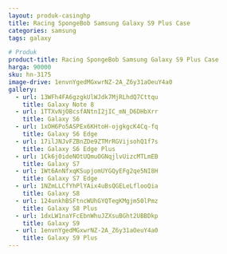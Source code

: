 ```yaml
---
layout: produk-casinghp
title: Racing SpongeBob Samsung Galaxy S9 Plus Case
categories: samsung
tags: galaxy

# Produk
product-title: Racing SpongeBob Samsung Galaxy S9 Plus Case
harga: 90000
sku: hn-3175
image-drive: 1envnYgedMGxwrNZ-2A_Z6y31aOeuY4a0
gallery:
  - url: 13WFh4FA6gzgkUlWJdk7MjRLhdQ7Cttqu
    title: Galaxy Note 8
  - url: 1TTXvNjOBcsfANtnI2jIC_mN_D6DHbXrr
    title: Galaxy S6
  - url: 1xOH6Po5ASPEx6KHtoH-ojgkgcK4Cq-fq
    title: Galaxy S6 Edge
  - url: 17ilJNJvFZBnZDe9ZTMrRGVijsohQ1f7s
    title: Galaxy S6 Edge Plus
  - url: 1Ck6j0ideNOtUQmuOGNqjlvUizcMTLmEB
    title: Galaxy S7
  - url: 1Wt6AnNfxqKSupjomUYGQyEFg2qe5NI8H
    title: Galaxy S7 Edge
  - url: 1NZmLLCfYhPlYAix4uBsQGELeLflooQia
    title: Galaxy S8
  - url: 124unkhBSFtncWUhGYQTegKMgjm50lPmz
    title: Galaxy S8 Plus
  - url: 1dxLW1naYFcEbnWhuJZXsuBGht2UBBDkp
    title: Galaxy S9
  - url: 1envnYgedMGxwrNZ-2A_Z6y31aOeuY4a0
    title: Galaxy S9 Plus
---
```

